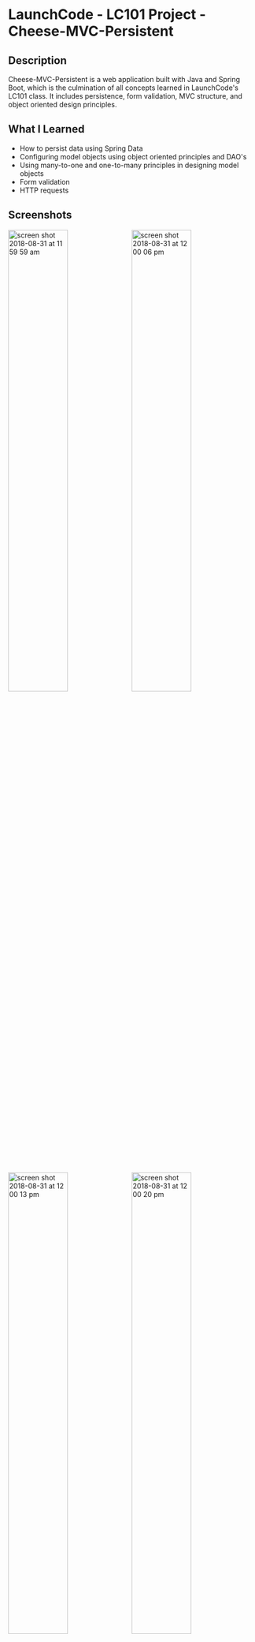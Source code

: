 # LaunchCode - LC101 Project - Cheese-MVC-Persistent

## Description 
Cheese-MVC-Persistent is a web application built with Java and Spring Boot, which is the culmination of all concepts learned in LaunchCode's LC101 class. It includes persistence, form validation, MVC structure, and object oriented design principles.

## What I Learned

* How to persist data using Spring Data
* Configuring model objects using object oriented principles and DAO's
* Using many-to-one and one-to-many principles in designing model objects
* Form validation
* HTTP requests

## Screenshots

<img width="49%" alt="screen shot 2018-08-31 at 11 59 59 am" src="https://user-images.githubusercontent.com/27315950/44928860-4f880480-ad16-11e8-9b46-50bd11eecba9.png">
<img width="49%" alt="screen shot 2018-08-31 at 12 00 06 pm" src="https://user-images.githubusercontent.com/27315950/44928861-4f880480-ad16-11e8-8a25-69f69d0ded9c.png">
<img width="49%" alt="screen shot 2018-08-31 at 12 00 13 pm" src="https://user-images.githubusercontent.com/27315950/44928862-50209b00-ad16-11e8-8e6b-6f441d5c060c.png">
<img width="49%" alt="screen shot 2018-08-31 at 12 00 20 pm" src="https://user-images.githubusercontent.com/27315950/44928864-50209b00-ad16-11e8-841f-6e32b3f8effb.png">
<img width="49%" alt="screen shot 2018-08-31 at 12 00 36 pm" src="https://user-images.githubusercontent.com/27315950/44928865-50209b00-ad16-11e8-9558-2e6db90c3e23.png">
<img width="49%" alt="screen shot 2018-08-31 at 12 00 40 pm" src="https://user-images.githubusercontent.com/27315950/44928866-50209b00-ad16-11e8-8515-32d2ae4770a7.png">



## Project Dates
Started and completed on 6/13/18
